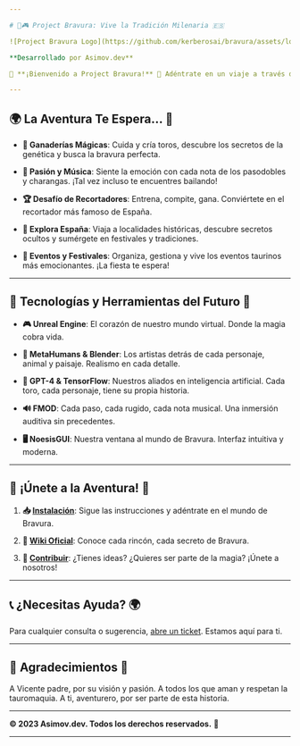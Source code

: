 ```yaml
---

# 🐂🎮 Project Bravura: Vive la Tradición Milenaria 🇪🇸

![Project Bravura Logo](https://github.com/kerberosai/bravura/assets/logo.png)

**Desarrollado por Asimov.dev**

🚀 **¡Bienvenido a Project Bravura!** 🚀 Adéntrate en un viaje a través del tiempo y la cultura, donde la tauromaquia cobra vida en un mundo virtual. Desde las verdes praderas de las ganaderías hasta el rugir de la multitud en una plaza de toros, vive cada aspecto de esta tradición milenaria.

---
```


## 🌍 **La Aventura Te Espera...** 🌟

- **🐄 Ganaderías Mágicas**: Cuida y cría toros, descubre los secretos de la genética y busca la bravura perfecta.
  
- **🎺 Pasión y Música**: Siente la emoción con cada nota de los pasodobles y charangas. ¡Tal vez incluso te encuentres bailando!

- **🏆 Desafío de Recortadores**: Entrena, compite, gana. Conviértete en el recortador más famoso de España.

- **🏰 Explora España**: Viaja a localidades históricas, descubre secretos ocultos y sumérgete en festivales y tradiciones.

- **🎉 Eventos y Festivales**: Organiza, gestiona y vive los eventos taurinos más emocionantes. ¡La fiesta te espera!

---

## 🔧 **Tecnologías y Herramientas del Futuro** 🚀

- **🎮 Unreal Engine**: El corazón de nuestro mundo virtual. Donde la magia cobra vida.
  
- **🎨 MetaHumans & Blender**: Los artistas detrás de cada personaje, animal y paisaje. Realismo en cada detalle.
  
- **🧠 GPT-4 & TensorFlow**: Nuestros aliados en inteligencia artificial. Cada toro, cada personaje, tiene su propia historia.

- **🔊 FMOD**: Cada paso, cada rugido, cada nota musical. Una inmersión auditiva sin precedentes.

- **🖥️ NoesisGUI**: Nuestra ventana al mundo de Bravura. Interfaz intuitiva y moderna.

---

## 🚀 **¡Únete a la Aventura!** 🌟

1. **📥 [Instalación](https://github.com/kerberosai/bravura)**: Sigue las instrucciones y adéntrate en el mundo de Bravura.

2. **📖 [Wiki Oficial](https://github.com/kerberosai/bravura/wiki)**: Conoce cada rincón, cada secreto de Bravura.

3. **🤝 [Contribuir](https://github.com/kerberosai/bravura/contributing.md)**: ¿Tienes ideas? ¿Quieres ser parte de la magia? ¡Únete a nosotros!

---

## 📞 **¿Necesitas Ayuda?** 🌍

Para cualquier consulta o sugerencia, [abre un ticket](https://github.com/kerberosai/bravura/issues). Estamos aquí para ti.

---

## 🙏 **Agradecimientos** 🌟

A Vicente padre, por su visión y pasión. A todos los que aman y respetan la tauromaquia. A ti, aventurero, por ser parte de esta historia.

---

**© 2023 Asimov.dev. Todos los derechos reservados.** 🚀

---


